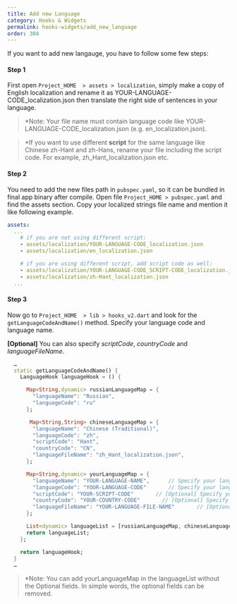 ```yaml
---
title: Add new Language
category: Hooks & Widgets
permalink: hooks-widgets/add_new_language
order: 304
---
```


If you want to add new langauge, you have to follow some few steps:

#### Step 1
First open `Project_HOME  > assets > localization`, simply make a copy of English localization and rename it as YOUR-LANGUAGE-CODE_localization.json then translate the right side of sentences in your language. 

> *Note: Your file name must contain language code like YOUR-LANGUAGE-CODE_localization.json (e.g. en_localization.json).

> *If you want to use different **script** for the same language like Chinese zh-Hant and zh-Hans, rename your file including the script code. For example, zh_Hant_localization.json etc.


#### Step 2
You need to add the new files path in `pubspec.yaml`, so it can be bundled in final app binary after compile. Open file `Project_HOME > pubspec.yaml` and find the assets section. Copy your localized strings file name and mention it like following example.

```yaml
assets:
  ...
    # if you are not using different script:
    - assets/localization/YOUR-LANGUAGE-CODE_localization.json
    - assets/localization/en_localization.json

    # if you are using different script, add script code as well:
    - assets/localization/YOUR-LANGUAGE-CODE_SCRIPT-CODE_localization.json
    - assets/localization/zh-Hant_localization.json
  ...
```


#### Step 3
Now go to `Project_HOME  > lib > hooks_v2.dart` and look for the `getLanguageCodeAndName()` method. Specify your language code and language name.

**[Optional]** You can also specify *scriptCode*, *countryCode* and *languageFileName*.

```dart
  …
  static getLanguageCodeAndName() {
    LanguageHook languageHook = () {

      Map<String,dynamic> russianLanguageMap = {
        "languageName": "Russian",          
        "languageCode": "ru"                
      };

       Map<String,String> chineseLanguageMap = {
        "languageName": "Chinese (Traditional)",
        "languageCode": "zh",
        "scriptCode": "Hant",
        "countryCode": "CN",
        "languageFileName": "zh_Hant_localization.json",
      };

      Map<String,dynamic> yourLanguageMap = {
        "languageName": "YOUR-LANGUAGE-NAME",      // Specify your language name
        "languageCode": "YOUR-LANGUAGE-CODE"       // Specify your language code
        "scriptCode": "YOUR-SCRIPT-CODE"       // [Optional] Specify your script code
        "countryCode": "YOUR-COUNTRY-CODE"       // [Optional] Specify your country code
        "languageFileName": "YOUR-LANGUAGE-FILE-NAME"       // [Optional] Specify your language file name
      };

      List<dynamic> languageList = [russianLanguageMap, chineseLanguageMap, yourLanguageMap];  //add your map here
      return languageList;
    };

    return languageHook;
  }
  …
```
> *Note: You can add yourLanguageMap in the languageList without the Optional fields. In simple words, the optional fields can be removed.

